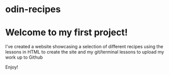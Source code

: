 # odin-recipes

<h1>Welcome to my first project!</h1>
I've created a website showcasing a selection of different recipes using the lessons in HTML to create the site and my git/terminal lessons to upload my work up to Github<p>
Enjoy!